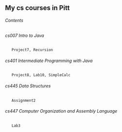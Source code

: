 ## My cs courses in Pitt
###### Contents

###### cs007 Intro to Java
       Project7, Recursion
###### cs401 Intermediate Programming with Java
       Project8, Lab10, SimpleCalc
###### cs445 Data Structures
       Assignment2
###### cs447 Computer Organization and Assembly Language
       Lab3

